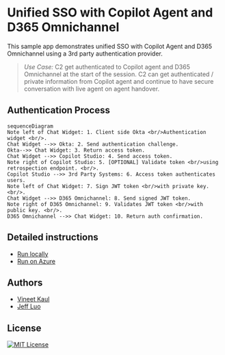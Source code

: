 
# Unified SSO with Copilot Agent and D365 Omnichannel

This sample app demonstrates unified SSO with Copilot Agent and D365 Omnichannel using a 3rd party authentication provider. 

> *Use Case:* C2 get authenticated to Copilot agent and D365 Omnichannel at the start of the session. C2 can get authenticated / private information from Copilot agent and continue to have secure conversation with live agent on agent handover. 

## Authentication Process

```mermaid
sequenceDiagram
Note left of Chat Widget: 1. Client side Okta <br/>Authentication widget <br/>.
Chat Widget -->> Okta: 2. Send authentication challenge.
Okta-->> Chat Widget: 3. Return access token.
Chat Widget -->> Copilot Studio: 4. Send access token.
Note right of Copilot Studio: 5. [OPTIONAL] Validate token <br/>using retrospection endpoint. <br/>.
Copilot Studio -->> 3rd Party Systems: 6. Access token authenticates users.
Note left of Chat Widget: 7. Sign JWT token <br/>with private key. <br/>.
Chat Widget -->> D365 Omnichannel: 8. Send signed JWT token.
Note right of D365 Omnichannel: 9. Validates JWT token <br/>with public key. <br/>.
D365 Omnichannel -->> Chat Widget: 10. Return auth confirmation.
```

## Detailed instructions

- [Run locally](<docs/README-RunOnAzure.md>)
- [Run on Azure](<docs/README-RunOnLocalMachine.md>)

## Authors

- [Vineet Kaul](vineetkaul@microsoft.com)
- [Jeff Luo](jluo@microsoft.com)

## License

[![MIT License](https://img.shields.io/badge/License-MIT-green.svg)](https://choosealicense.com/licenses/mit/)